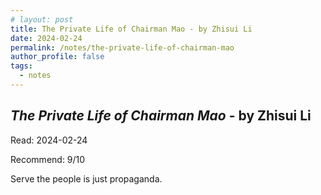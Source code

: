 ```yaml
---
# layout: post
title: The Private Life of Chairman Mao - by Zhisui Li
date: 2024-02-24
permalink: /notes/the-private-life-of-chairman-mao
author_profile: false
tags:
  - notes
---
```


## *The Private Life of Chairman Mao* - by Zhisui Li

Read: 2024-02-24

Recommend: 9/10

Serve the people is just propaganda.